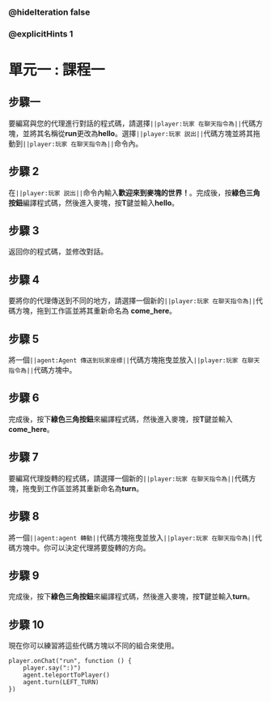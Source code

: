 ### @hideIteration false 
### @explicitHints 1

# 單元一 : 課程一

## 步驟一  
要編寫與您的代理進行對話的程式碼，請選擇``||player:玩家 在聊天指令為||``代碼方塊，並將其名稱從**run**更改為**hello**。選擇``||player:玩家 説出||``代碼方塊並將其拖動到``||player:玩家 在聊天指令為||``命令內。

## 步驟 2
在``||player:玩家 説出||``命令內輸入**歡迎來到麥塊的世界！**。完成後，按**綠色三角按鈕**編譯程式碼，然後進入麥塊，按**T**鍵並輸入**hello**。

## 步驟 3
返回你的程式碼，並修改對話。

## 步驟 4
要將你的代理傳送到不同的地方，請選擇一個新的``||player:玩家 在聊天指令為||``代碼方塊，拖到工作區並將其重新命名為 **come_here**。

## 步驟 5
將一個``||agent:Agent 傳送到玩家座標||``代碼方塊拖曳並放入``||player:玩家 在聊天指令為||``代碼方塊中。

## 步驟 6
完成後，按下**綠色三角按鈕**來編譯程式碼，然後進入麥塊，按**T**鍵並輸入**come_here**。

## 步驟 7
要編寫代理旋轉的程式碼，請選擇一個新的``||player:玩家 在聊天指令為||``代碼方塊，拖曳到工作區並將其重新命名為**turn**。

## 步驟 8
將一個``||agent:agent 轉動||``代碼方塊拖曳並放入``||player:玩家 在聊天指令為||``代碼方塊中。你可以決定代理將要旋轉的方向。

## 步驟 9
完成後，按下**綠色三角按鈕**來編譯程式碼，然後進入麥塊，按**T**鍵並輸入**turn**。

## 步驟 10
現在你可以練習將這些代碼方塊以不同的組合來使用。

```ghost
player.onChat("run", function () {
    player.say(":)")
    agent.teleportToPlayer()
    agent.turn(LEFT_TURN)
})
``` 